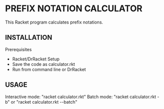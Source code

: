 # PREFIX NOTATION CALCULATOR

This Racket program calculates prefix notations.

## INSTALLATION
Prerequisites
  - Racket/DrRacket
Setup
  - Save the code as calculator.rkt
  - Run from command line or DrRacket

## USAGE
Interactive mode: "racket calculator.rkt"
Batch mode: "racket calculator.rkt -b" or "racket calculator.rkt --batch"
